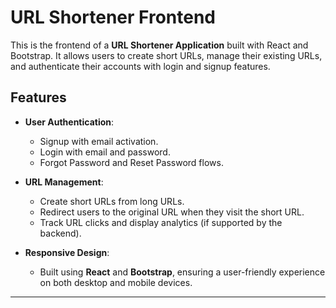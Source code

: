 # URL Shortener Frontend

This is the frontend of a **URL Shortener Application** built with React and Bootstrap. It allows users to create short URLs, manage their existing URLs, and authenticate their accounts with login and signup features.

## Features

- **User Authentication**:
  - Signup with email activation.
  - Login with email and password.
  - Forgot Password and Reset Password flows.
- **URL Management**:

  - Create short URLs from long URLs.
  - Redirect users to the original URL when they visit the short URL.
  - Track URL clicks and display analytics (if supported by the backend).

- **Responsive Design**:
  - Built using **React** and **Bootstrap**, ensuring a user-friendly experience on both desktop and mobile devices.

---


